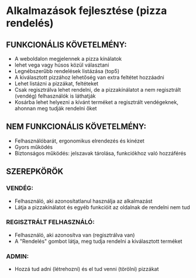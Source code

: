 # Alkalmazások fejlesztése (pizza rendelés)
## FUNKCIONÁLIS KÖVETELMÉNY:
- A weboldalon megjelennek a pizza kínálatok
- lehet vega vagy húsos közül választani
- Legnébszerűbb rendelések listázása (top5)
- A kiválasztott pizzához lehetőség van extra feltétet hozzáadni
- Lehet listázni a pizzákat, feltéteket
- Csak regisztrálva lehet rendelni, de a pizzakínálatot a nem regisztrált (vendég) felhasználók is láthatják
- Kosárba lehet helyezni a kívánt terméket a regisztrált vendégeknek, ahonnan meg tudják rendelni őket
## NEM FUNKCIONÁLIS KÖVETELMÉNY:
- Felhasználóbarát, ergonomikus elrendezés és kinézet
- Gyors működés
- Biztonságos működés: jelszavak tárolása, funkciókhoz való hozzáférés
## SZEREPKÖRÖK
### VENDÉG:
- Felhasználó, aki azonosítatlanul használja az alkalmazást
- Látja a pizzakínálatot és egyéb funkcióit az oldalnak de rendelni nem tud
### REGISZTRÁLT FELHASZNÁLÓ:
- Felhasználó, aki azonosítva van (regisztrálva van)
- A "Rendelés" gombot látja, meg tudja rendelni a kiválasztott terméket
### ADMIN:
- Hozzá tud adni (létrehozni) és el tud venni (törölni) pizzákat
